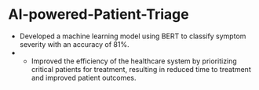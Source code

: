 # AI-powered-Patient-Triage

- Developed a machine learning model using BERT to classify symptom severity with an accuracy of 81%.
- - Improved the efficiency of the healthcare system by prioritizing critical patients for treatment, resulting in
reduced time to treatment and improved patient outcomes.
